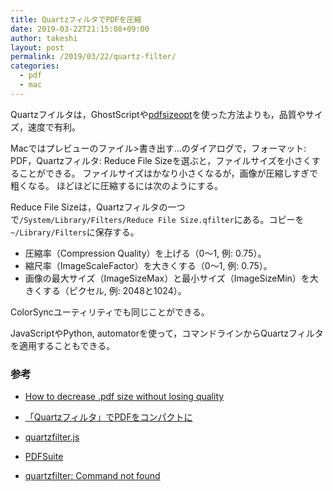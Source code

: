 ```yaml
---
title: QuartzフィルタでPDFを圧縮
date: 2019-03-22T21:15:08+09:00
author: takeshi
layout: post
permalink: /2019/03/22/quartz-filter/
categories:
  - pdf
  - mac
---
```

Quartzフイルタは，GhostScriptや[pdfsizeopt](/2012/04/24/pdf-compression/)を使った方法よりも，品質やサイズ，速度で有利。

Macではプレビューのファイル>書き出す...のダイアログで，フォーマット: PDF，Quartzフィルタ: Reduce File Sizeを選ぶと，ファイルサイズを小さくすることができる。
ファイルサイズはかなり小さくなるが，画像が圧縮しすぎで粗くなる。
ほどほどに圧縮するには次のようにする。

Reduce File Sizeは，Quartzフィルタの一つで`/System/Library/Filters/Reduce File Size.qfilter`にある。コピーを`~/Library/Filters`に保存する。

* 圧縮率（Compression Quality）を上げる（0〜1, 例: 0.75）。
* 縮尺率（ImageScaleFactor）を大きくする（0〜1, 例: 0.75）。
* 画像の最大サイズ（ImageSizeMax）と最小サイズ（ImageSizeMin）を大きくする（ピクセル, 例: 2048と1024）。

ColorSyncユーティリティでも同じことができる。

JavaScriptやPython, automatorを使って，コマンドラインからQuartzフィルタを適用することもできる。

### 参考
* [How to decrease .pdf size without losing quality](https://apple.stackexchange.com/questions/297417/how-to-decrease-pdf-size-without-losing-quality)

* [「Quartzフィルタ」でPDFをコンパクトに](https://news.mynavi.jp/article/osxhack-183/)
* [quartzfilter.js](https://gist.github.com/jrk/7eb26c9a868039c70bb9)
* [PDFSuite](https://github.com/benwiggy/PDFsuite)
* [quartzfilter: Command not found](https://discussions.apple.com/thread/2790637)
